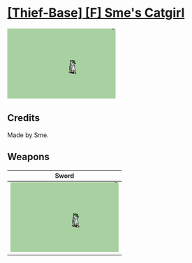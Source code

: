 # [\[Thief-Base\] \[F\] Sme's Catgirl](./)

<img src="./1.%20Sword/Sword_000.png" alt="[Thief-Base] [F] Sme's Catgirl standing" />

## Credits

Made by Sme.

## Weapons


|Sword |
|  :---: |
| <img alt="Sword animation" src="./1.%20Sword/Sword.gif" /> |
